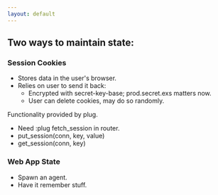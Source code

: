 ```yaml
---
layout: default
---
```


## Two ways to maintain state:

### Session Cookies

 - Stores data in the user's browser.
 - Relies on user to send it back:
   - Encrypted with secret-key-base; prod.secret.exs matters now.
   - User can delete cookies, may do so randomly.

Functionality provided by plug.

 - Need :plug fetch_session in router.
 - put_session(conn, key, value)
 - get_session(conn, key)

### Web App State

 - Spawn an agent.
 - Have it remember stuff.



